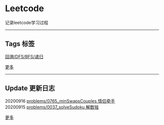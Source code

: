 # Leetcode
记录leetcode学习过程

---
## Tags 标签
[回溯/DFS/BFS/递归](https://github.com/Mathstarry/Leetcode/tree/master/tags/trackback_DFS_BFS_recursion)  

[更多](https://github.com/Mathstarry/Leetcode/tree/master/tags)

---
## Update 更新日志

20200916 [problems/0765_minSwapsCouples 情侣牵手](https://github.com/Mathstarry/Leetcode/tree/master/problems/0765_minSwapsCouples)  
20200915 [problems/0037_solveSudoku 解数独](https://github.com/Mathstarry/Leetcode/tree/master/problems/0037_solveSudoku)

[更多](https://github.com/Mathstarry/Leetcode/blob/master/UPDATE.md#Update)
